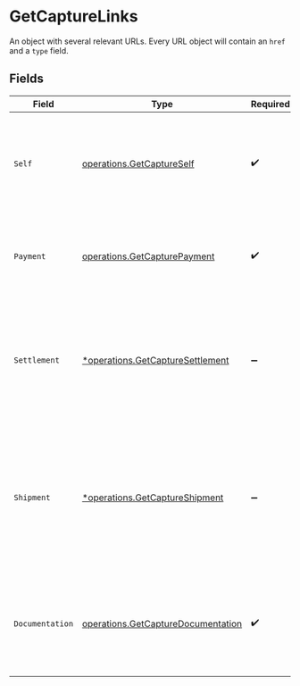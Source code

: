# GetCaptureLinks

An object with several relevant URLs. Every URL object will contain an `href` and a `type` field.


## Fields

| Field                                                                                                                                     | Type                                                                                                                                      | Required                                                                                                                                  | Description                                                                                                                               |
| ----------------------------------------------------------------------------------------------------------------------------------------- | ----------------------------------------------------------------------------------------------------------------------------------------- | ----------------------------------------------------------------------------------------------------------------------------------------- | ----------------------------------------------------------------------------------------------------------------------------------------- |
| `Self`                                                                                                                                    | [operations.GetCaptureSelf](../../models/operations/getcaptureself.md)                                                                    | :heavy_check_mark:                                                                                                                        | In v2 endpoints, URLs are commonly represented as objects with an `href` and `type` field.                                                |
| `Payment`                                                                                                                                 | [operations.GetCapturePayment](../../models/operations/getcapturepayment.md)                                                              | :heavy_check_mark:                                                                                                                        | The API resource URL of the [payment](get-payment) that this capture belongs to.                                                          |
| `Settlement`                                                                                                                              | [*operations.GetCaptureSettlement](../../models/operations/getcapturesettlement.md)                                                       | :heavy_minus_sign:                                                                                                                        | The API resource URL of the [settlement](get-settlement) this capture has been settled with. Not present if<br/>not yet settled.          |
| `Shipment`                                                                                                                                | [*operations.GetCaptureShipment](../../models/operations/getcaptureshipment.md)                                                           | :heavy_minus_sign:                                                                                                                        | The API resource URL of the [shipment](get-shipment) this capture is associated with. Not present if<br/>it isn't associated with a shipment. |
| `Documentation`                                                                                                                           | [operations.GetCaptureDocumentation](../../models/operations/getcapturedocumentation.md)                                                  | :heavy_check_mark:                                                                                                                        | In v2 endpoints, URLs are commonly represented as objects with an `href` and `type` field.                                                |